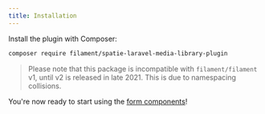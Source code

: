 ```yaml
---
title: Installation
---
```


Install the plugin with Composer:

```bash
composer require filament/spatie-laravel-media-library-plugin
```

> Please note that this package is incompatible with `filament/filament` v1, until v2 is released in late 2021. This is due to namespacing collisions.

You're now ready to start using the [form components](form-components)!
